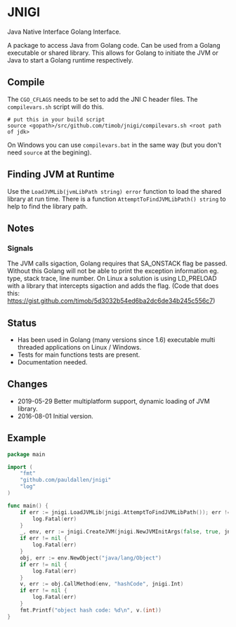 # JNIGI
Java Native Interface Golang Interface.

A package to access Java from Golang code. Can be used from a Golang executable or shared library.
This allows for Golang to initiate the JVM or Java to start a Golang runtime respectively.

## Compile
The `CGO_CFLAGS` needs to be set to add the JNI C header files. The `compilevars.sh` script will do
this.
```
# put this in your build script
source <gopath>/src/github.com/timob/jnigi/compilevars.sh <root path of jdk>
```

On Windows you can use `compilevars.bat` in the same way (but you don't need `source` at the begining).


## Finding JVM at Runtime
Use the `LoadJVMLib(jvmLibPath string) error` function to load the shared library at run time.
There is a function `AttemptToFindJVMLibPath() string` to help to find the library path.

## Notes
### Signals
The JVM calls sigaction, Golang requires that SA_ONSTACK flag be passed.
Without this Golang will not be able to print the exception information eg. type, stack trace, line number.
On Linux a solution is using LD_PRELOAD with a library that intercepts sigaction and adds the flag. (Code that does this: https://gist.github.com/timob/5d3032b54ed6ba2dc6de34b245c556c7)

## Status
* Has been used in Golang (many versions since 1.6) executable multi threaded applications on Linux / Windows.
* Tests for main functions tests are present.
* Documentation needed.

## Changes
* 2019-05-29 Better multiplatform support, dynamic loading of JVM library.
* 2016-08-01 Initial version.

## Example

```` go
package main

import (
	"fmt"
	"github.com/pauldallen/jnigi"
	"log"
)

func main() {
    if err := jnigi.LoadJVMLib(jnigi.AttemptToFindJVMLibPath()); err != nil {
        log.Fatal(err)
    }
    _, env, err := jnigi.CreateJVM(jnigi.NewJVMInitArgs(false, true, jnigi.DEFAULT_VERSION, []string{"-Xcheck:jni"}))
    if err != nil {
        log.Fatal(err)
    }
    obj, err := env.NewObject("java/lang/Object")
    if err != nil {
    	log.Fatal(err)
    }
    v, err := obj.CallMethod(env, "hashCode", jnigi.Int)
    if err != nil {
    	log.Fatal(err)
    }
    fmt.Printf("object hash code: %d\n", v.(int))
}

````
